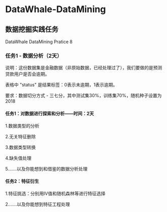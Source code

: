 # DataWhale-DataMining
## 数据挖掘实践任务
DataWhale DataMining Pratice 8 

### 任务1 - 数据分析（2天）

说明：这份数据集是金融数据（非原始数据，已经处理过了），我们要做的是预测贷款用户是否会逾期。

表格中 "status" 是结果标签：0表示未逾期，1表示逾期。

要求：数据切分方式 - 三七分，其中测试集30%，训练集70%，随机种子设置为2018


#### 任务1：对数据进行探索和分析——时间：2天

1.数据类型的分析

2.无关特征删除

3.数据类型转换

4.缺失值处理

5.……以及你能想到和借鉴的数据分析处理


#### 任务2：特征衍生

1.特征挑选：分别用IV值和随机森林等进行特征选择

2.……以及你能想到特征工程处理
